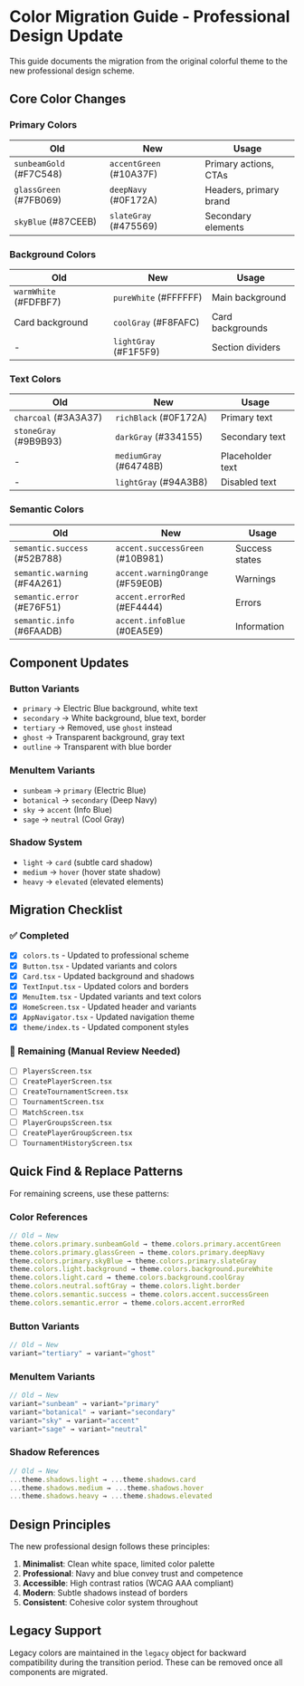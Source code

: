 # Color Migration Guide - Professional Design Update

This guide documents the migration from the original colorful theme to the new professional design scheme.

## Core Color Changes

### Primary Colors
| Old | New | Usage |
|-----|-----|-------|
| `sunbeamGold` (#F7C548) | `accentGreen` (#10A37F) | Primary actions, CTAs |
| `glassGreen` (#7FB069) | `deepNavy` (#0F172A) | Headers, primary brand |
| `skyBlue` (#87CEEB) | `slateGray` (#475569) | Secondary elements |

### Background Colors
| Old | New | Usage |
|-----|-----|-------|
| `warmWhite` (#FDFBF7) | `pureWhite` (#FFFFFF) | Main background |
| Card background | `coolGray` (#F8FAFC) | Card backgrounds |
| - | `lightGray` (#F1F5F9) | Section dividers |

### Text Colors
| Old | New | Usage |
|-----|-----|-------|
| `charcoal` (#3A3A37) | `richBlack` (#0F172A) | Primary text |
| `stoneGray` (#9B9B93) | `darkGray` (#334155) | Secondary text |
| - | `mediumGray` (#64748B) | Placeholder text |
| - | `lightGray` (#94A3B8) | Disabled text |

### Semantic Colors
| Old | New | Usage |
|-----|-----|-------|
| `semantic.success` (#52B788) | `accent.successGreen` (#10B981) | Success states |
| `semantic.warning` (#F4A261) | `accent.warningOrange` (#F59E0B) | Warnings |
| `semantic.error` (#E76F51) | `accent.errorRed` (#EF4444) | Errors |
| `semantic.info` (#6FAADB) | `accent.infoBlue` (#0EA5E9) | Information |

## Component Updates

### Button Variants
- `primary` → Electric Blue background, white text
- `secondary` → White background, blue text, border
- `tertiary` → Removed, use `ghost` instead
- `ghost` → Transparent background, gray text
- `outline` → Transparent with blue border

### MenuItem Variants
- `sunbeam` → `primary` (Electric Blue)
- `botanical` → `secondary` (Deep Navy)
- `sky` → `accent` (Info Blue)
- `sage` → `neutral` (Cool Gray)

### Shadow System
- `light` → `card` (subtle card shadow)
- `medium` → `hover` (hover state shadow)
- `heavy` → `elevated` (elevated elements)

## Migration Checklist

### ✅ Completed
- [x] `colors.ts` - Updated to professional scheme
- [x] `Button.tsx` - Updated variants and colors
- [x] `Card.tsx` - Updated background and shadows
- [x] `TextInput.tsx` - Updated colors and borders
- [x] `MenuItem.tsx` - Updated variants and text colors
- [x] `HomeScreen.tsx` - Updated header and variants
- [x] `AppNavigator.tsx` - Updated navigation theme
- [x] `theme/index.ts` - Updated component styles

### 🔄 Remaining (Manual Review Needed)
- [ ] `PlayersScreen.tsx`
- [ ] `CreatePlayerScreen.tsx`
- [ ] `CreateTournamentScreen.tsx`
- [ ] `TournamentScreen.tsx`
- [ ] `MatchScreen.tsx`
- [ ] `PlayerGroupsScreen.tsx`
- [ ] `CreatePlayerGroupScreen.tsx`
- [ ] `TournamentHistoryScreen.tsx`

## Quick Find & Replace Patterns

For remaining screens, use these patterns:

### Color References
```typescript
// Old → New
theme.colors.primary.sunbeamGold → theme.colors.primary.accentGreen
theme.colors.primary.glassGreen → theme.colors.primary.deepNavy
theme.colors.primary.skyBlue → theme.colors.primary.slateGray
theme.colors.light.background → theme.colors.background.pureWhite
theme.colors.light.card → theme.colors.background.coolGray
theme.colors.neutral.softGray → theme.colors.light.border
theme.colors.semantic.success → theme.colors.accent.successGreen
theme.colors.semantic.error → theme.colors.accent.errorRed
```

### Button Variants
```typescript
// Old → New
variant="tertiary" → variant="ghost"
```

### MenuItem Variants
```typescript
// Old → New
variant="sunbeam" → variant="primary"
variant="botanical" → variant="secondary"
variant="sky" → variant="accent"
variant="sage" → variant="neutral"
```

### Shadow References
```typescript
// Old → New
...theme.shadows.light → ...theme.shadows.card
...theme.shadows.medium → ...theme.shadows.hover
...theme.shadows.heavy → ...theme.shadows.elevated
```

## Design Principles

The new professional design follows these principles:
1. **Minimalist**: Clean white space, limited color palette
2. **Professional**: Navy and blue convey trust and competence
3. **Accessible**: High contrast ratios (WCAG AAA compliant)
4. **Modern**: Subtle shadows instead of borders
5. **Consistent**: Cohesive color system throughout

## Legacy Support

Legacy colors are maintained in the `legacy` object for backward compatibility during the transition period. These can be removed once all components are migrated. 